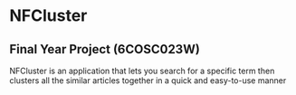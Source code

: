# NFCluster
## Final Year Project (6COSC023W)
NFCluster is an application that lets you search for a specific term then clusters all the similar articles together in a quick and easy-to-use manner